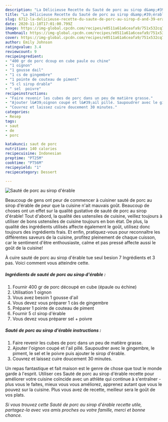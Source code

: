 ```yaml
---
description: "La Délicieuse Recette du Sauté de porc au sirop d&amp;#39;érable"
title: "La Délicieuse Recette du Sauté de porc au sirop d&amp;#39;érable"
slug: 6712-la-delicieuse-recette-du-saute-de-porc-au-sirop-d-and-39-erable
date: 2020-11-10T17:01:00.799Z
image: https://img-global.cpcdn.com/recipes/e0511a61a6ceafa9/751x532cq70/saute-de-porc-au-sirop-derable-photo-principale-de-la-recette.jpg
thumbnail: https://img-global.cpcdn.com/recipes/e0511a61a6ceafa9/751x532cq70/saute-de-porc-au-sirop-derable-photo-principale-de-la-recette.jpg
cover: https://img-global.cpcdn.com/recipes/e0511a61a6ceafa9/751x532cq70/saute-de-porc-au-sirop-derable-photo-principale-de-la-recette.jpg
author: Emily Johnson
ratingvalue: 3.4
reviewcount: 9
recipeingredient:
- "400 gr de porc dcoup en cube paule ou chine"
- "1 oignon"
- "1 gousse dail"
- "1 cs de gingembre"
- "1 pointe de couteau de piment"
- "5 cl sirop drable"
- " sel  poivre"
recipeinstructions:
- "Faire revenir les cubes de porc dans un peu de matière grasse."
- "Ajouter l&#39;oignon coupé et l&#39;ail pillé. Saupoudrer avec le gingembre, le piment, le sel et le poivre puis ajouter le sirop d&#39;érable."
- "Couvrez et laissez cuire doucement 30 minutes."
categories:
- Resep
tags:
- saut
- de
- porc

katakunci: saut de porc 
nutrition: 140 calories
recipecuisine: Indonesian
preptime: "PT25M"
cooktime: "PT56M"
recipeyield: "1"
recipecategory: Dessert

---
```



![Sauté de porc au sirop d&#39;érable](https://img-global.cpcdn.com/recipes/e0511a61a6ceafa9/751x532cq70/saute-de-porc-au-sirop-derable-photo-principale-de-la-recette.jpg)

Beaucoup de gens ont peur de commencer à cuisiner sauté de porc au sirop d&#39;érable de peur que la cuisine n'ait mauvais goût. Beaucoup de choses ont un effet sur la qualité gustative de sauté de porc au sirop d&#39;érable! Tout d'abord, la qualité des ustensiles de cuisine, veillez toujours à utiliser de bons ustensiles de cuisine toujours en bon état. De plus, la qualité des ingrédients utilisés affecte également le goût, utilisez donc toujours des ingrédients frais. Et enfin, pratiquez-vous pour reconnaître les différentes saveurs de la cuisine, profitez pleinement de chaque cuisson, car le sentiment d'être enthousiaste, calme et pas pressé affecte aussi le goût de la cuisine!

<!--inarticleads1-->

À cuire sauté de porc au sirop d&#39;érable tue seul besion 7 Ingrédients et 3 pas. Voici comment vous atteindre cette.

##### Ingrédients de sauté de porc au sirop d&#39;érable :

1. Fournir 400 gr de porc découpé en cube (épaule ou échine)
1. Utilisation 1 oignon
1. Vous avez besoin 1 gousse d&#39;ail
1. Vous devez vous préparer 1 càs de gingembre
1. Préparer 1 pointe de couteau de piment
1. Fournir 5 cl sirop d&#39;érable
1. Vous devez vous préparer  sel + poivre




<!--inarticleads2-->

##### Sauté de porc au sirop d&#39;érable instructions :

1. Faire revenir les cubes de porc dans un peu de matière grasse.
1. Ajouter l&#39;oignon coupé et l&#39;ail pillé. Saupoudrer avec le gingembre, le piment, le sel et le poivre puis ajouter le sirop d&#39;érable.
1. Couvrez et laissez cuire doucement 30 minutes.




<!--inarticleads1-->

<p>
Un repas fantastique et fait maison est le genre de chose que tout le monde garde à l'esprit. Utiliser ces Sauté de porc au sirop d&#39;érable recette pour améliorer votre cuisine coïncide avec un athlète qui continue à s'entraîner - plus vous le faites, mieux vous vous améliorez, apprenez autant que vous le pouvez sur la cuisine. Plus vous avez de recette, meilleur sera le goût de vos plats.
</p>

<p>
<i>Si vous trouvez cette Sauté de porc au sirop d&#39;érable recette utile, partagez-la avec vos amis proches ou votre famille, merci et bonne chance.</i>
</p>
